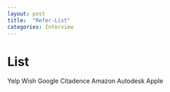 ```yaml
---
layout: post
title:  "Refer-List"
categories: Interview
---
```

# List
Yelp
Wish
Google
Citadence
Amazon
Autodesk
Apple
